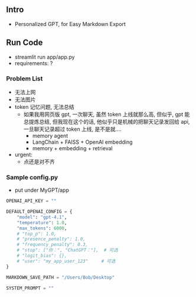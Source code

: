 ## Intro

* Personalized GPT, for Easy Markdown Export

## Run Code
* streamlit run app/app.py
* requirements: ?

### Problem List
* 无法上网
* 无法图片
* token 记忆问题, 无法总结
  * 如果我用网页版 gpt, 一次聊天, 虽然 token 上线就那么高, 但似乎, gpt 能总提炼总结, 但我现在这个的话, 他似乎只是机械的把聊天记录发回给 api, 一旦聊天记录超过 token 上线, 是不是就....
    * memory agent 
    * LangChain + FAISS + OpenAI embedding
    * memory + embedding + retrieval
* urgent:
  * 点还是对不齐

### Sample config.py

* put under MyGPT/app

```config.py
OPENAI_API_KEY = ""

DEFAULT_OPENAI_CONFIG = {
    "model": "gpt-4.1",
    "temperature": 1.0,
    "max_tokens": 6000,
    # "top_p": 1.0,
    # "presence_penalty": 1.0,
    # "frequency_penalty": 0.3,
    # "stop": ["你：", "ChatGPT："],  # 可选
    # "logit_bias": {},
    # "user": "my_app_user_123"     # 可选
}

MARKDOWN_SAVE_PATH = "/Users/Bob/Desktop"

SYSTEM_PROMPT = ""

```


